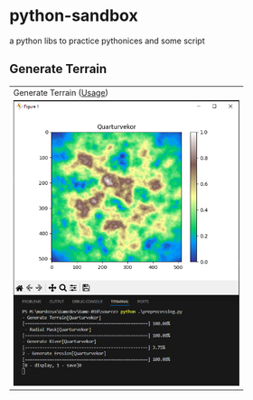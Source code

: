 # python-sandbox

a python libs to practice pythonices and some script

## Generate Terrain

<table>
    <tbody>
        <tr>
            <td>Generate Terrain (<a href="pysandbox/terrain/readme.md">Usage</a>)</td>
        </tr>
        <tr>
            <td><img src="images/generate-terrain.png" width="400"/></td>
        </tr>
    </tbody>
</table>